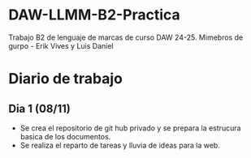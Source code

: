 # DAW-LLMM-B2-Practica
Trabajo B2 de lenguaje de marcas de curso DAW 24-25. Mimebros de gurpo - Erik Vives y Luis Daniel

# Diario de trabajo
## Dia 1 (08/11)
- Se crea el repositorio de git hub privado y se prepara la estrucura basica de los documentos.
- Se realiza el reparto de tareas y lluvia de ideas para la web.